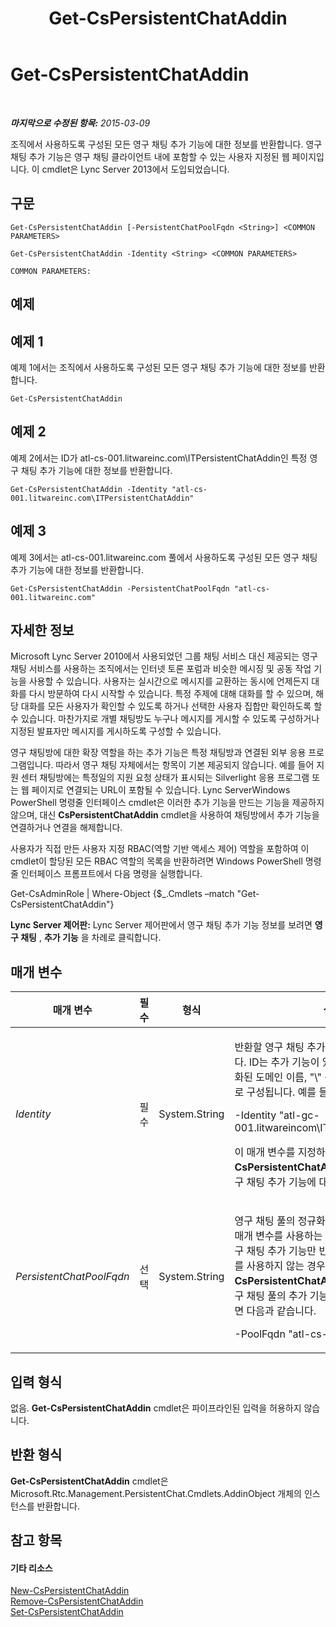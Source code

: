 ﻿---
title: Get-CsPersistentChatAddin
TOCTitle: Get-CsPersistentChatAddin
ms:assetid: 0d6b3283-c73d-4b83-b0f8-8f03aa4bba14
ms:mtpsurl: https://technet.microsoft.com/ko-kr/library/JJ204670(v=OCS.15)
ms:contentKeyID: 49302796
ms.date: 08/10/2015
mtps_version: v=OCS.15
ms.translationtype: HT
---

# Get-CsPersistentChatAddin

 

_**마지막으로 수정된 항목:** 2015-03-09_

조직에서 사용하도록 구성된 모든 영구 채팅 추가 기능에 대한 정보를 반환합니다. 영구 채팅 추가 기능은 영구 채팅 클라이언트 내에 포함할 수 있는 사용자 지정된 웹 페이지입니다. 이 cmdlet은 Lync Server 2013에서 도입되었습니다.

## 구문

    Get-CsPersistentChatAddin [-PersistentChatPoolFqdn <String>] <COMMON PARAMETERS>

    Get-CsPersistentChatAddin -Identity <String> <COMMON PARAMETERS>

    COMMON PARAMETERS:

## 예제

## 예제 1

예제 1에서는 조직에서 사용하도록 구성된 모든 영구 채팅 추가 기능에 대한 정보를 반환합니다.

    Get-CsPersistentChatAddin

## 예제 2

예제 2에서는 ID가 atl-cs-001.litwareinc.com\\ITPersistentChatAddin인 특정 영구 채팅 추가 기능에 대한 정보를 반환합니다.

    Get-CsPersistentChatAddin -Identity "atl-cs-001.litwareinc.com\ITPersistentChatAddin"

## 예제 3

예제 3에서는 atl-cs-001.litwareinc.com 풀에서 사용하도록 구성된 모든 영구 채팅 추가 기능에 대한 정보를 반환합니다.

    Get-CsPersistentChatAddin -PersistentChatPoolFqdn "atl-cs-001.litwareinc.com"

## 자세한 정보

Microsoft Lync Server 2010에서 사용되었던 그룹 채팅 서비스 대신 제공되는 영구 채팅 서비스를 사용하는 조직에서는 인터넷 토론 포럼과 비슷한 메시징 및 공동 작업 기능을 사용할 수 있습니다. 사용자는 실시간으로 메시지를 교환하는 동시에 언제든지 대화를 다시 방문하여 다시 시작할 수 있습니다. 특정 주제에 대해 대화를 할 수 있으며, 해당 대화를 모든 사용자가 확인할 수 있도록 하거나 선택한 사용자 집합만 확인하도록 할 수 있습니다. 마찬가지로 개별 채팅방도 누구나 메시지를 게시할 수 있도록 구성하거나 지정된 발표자만 메시지를 게시하도록 구성할 수 있습니다.

영구 채팅방에 대한 확장 역할을 하는 추가 기능은 특정 채팅방과 연결된 외부 응용 프로그램입니다. 따라서 영구 채팅 자체에서는 항목이 기본 제공되지 않습니다. 예를 들어 지원 센터 채팅방에는 특정일의 지원 요청 상태가 표시되는 Silverlight 응용 프로그램 또는 웹 페이지로 연결되는 URL이 포함될 수 있습니다. Lync ServerWindows PowerShell 명령줄 인터페이스 cmdlet은 이러한 추가 기능을 만드는 기능을 제공하지 않으며, 대신 **CsPersistentChatAddin** cmdlet을 사용하여 채팅방에서 추가 기능을 연결하거나 연결을 해제합니다.

사용자가 직접 만든 사용자 지정 RBAC(역할 기반 액세스 제어) 역할을 포함하여 이 cmdlet이 할당된 모든 RBAC 역할의 목록을 반환하려면 Windows PowerShell 명령줄 인터페이스 프롬프트에서 다음 명령을 실행합니다.

Get-CsAdminRole | Where-Object {$\_.Cmdlets –match "Get-CsPersistentChatAddin"}

**Lync Server 제어판:** Lync Server 제어판에서 영구 채팅 추가 기능 정보를 보려면 **영구 채팅** , **추가 기능** 을 차례로 클릭합니다.

## 매개 변수


<table>
<colgroup>
<col style="width: 25%" />
<col style="width: 25%" />
<col style="width: 25%" />
<col style="width: 25%" />
</colgroup>
<thead>
<tr class="header">
<th>매개 변수</th>
<th>필수</th>
<th>형식</th>
<th>설명</th>
</tr>
</thead>
<tbody>
<tr class="odd">
<td><p><em>Identity</em></p></td>
<td><p>필수</p></td>
<td><p>System.String</p></td>
<td><p>반환할 영구 채팅 추가 기능의 고유 식별자입니다. ID는 추가 기능이 있는 영구 채팅 풀의 정규화된 도메인 이름, &quot;\&quot; 문자 및 추가 기능 이름으로 구성됩니다. 예를 들면 다음과 같습니다.</p>
<p>-Identity &quot;atl-gc-001.litwareincom\ITPersistentChatAddin&quot;</p>
<p>이 매개 변수를 지정하지 않으면 <strong>Get-CsPersistentChatAddin</strong> cmdlet은 모든 영구 채팅 추가 기능에 대한 정보를 반환합니다.</p></td>
</tr>
<tr class="even">
<td><p><em>PersistentChatPoolFqdn</em></p></td>
<td><p>선택</p></td>
<td><p>System.String</p></td>
<td><p>영구 채팅 풀의 정규화된 도메인 이름입니다. 이 매개 변수를 사용하는 경우 지정된 풀에 있는 영구 채팅 추가 기능만 반환됩니다. 이 매개 변수를 사용하지 않는 경우에는 <strong>Get-CsPersistentChatAddin</strong> cmdlet이 모든 영구 채팅 풀의 추가 기능을 반환합니다. 예를 들면 다음과 같습니다.</p>
<p>-PoolFqdn &quot;atl-cs-001.litwareinc.com&quot;</p></td>
</tr>
</tbody>
</table>


## 입력 형식

없음. **Get-CsPersistentChatAddin** cmdlet은 파이프라인된 입력을 허용하지 않습니다.

## 반환 형식

**Get-CsPersistentChatAddin** cmdlet은 Microsoft.Rtc.Management.PersistentChat.Cmdlets.AddinObject 개체의 인스턴스를 반환합니다.

## 참고 항목

#### 기타 리소스

[New-CsPersistentChatAddin](new-cspersistentchataddin.md)  
[Remove-CsPersistentChatAddin](remove-cspersistentchataddin.md)  
[Set-CsPersistentChatAddin](set-cspersistentchataddin.md)

